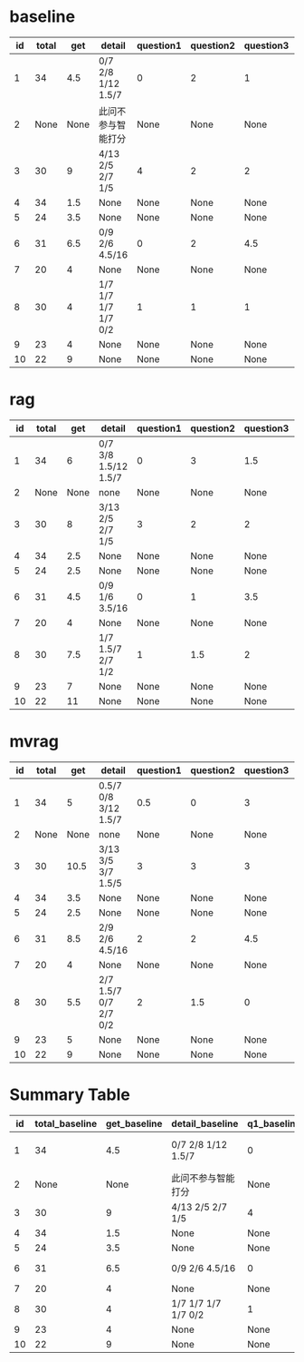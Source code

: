# baseline
| id | total | get | detail | question1 | question2 | question3 | question4 | question5 |
|----|----|----|----|----|----|----|----|----|
| 1 | 34 | 4.5 | 0/7 2/8 1/12 1.5/7 | 0 | 2 | 1 | 1.5 | None |
| 2 | None | None | 此问不参与智能打分 | None | None | None | None | None |
| 3 | 30 | 9 | 4/13 2/5 2/7 1/5 | 4 | 2 | 2 | 1 | None |
| 4 | 34 | 1.5 | None | None | None | None | None | None |
| 5 | 24 | 3.5 | None | None | None | None | None | None |
| 6 | 31 | 6.5 | 0/9 2/6 4.5/16 | 0 | 2 | 4.5 | None | None |
| 7 | 20 | 4 | None | None | None | None | None | None |
| 8 | 30 | 4 | 1/7 1/7 1/7 1/7 0/2 | 1 | 1 | 1 | 1 | 0 |
| 9 | 23 | 4 | None | None | None | None | None | None |
| 10 | 22 | 9 | None | None | None | None | None | None |

# rag
| id | total | get | detail | question1 | question2 | question3 | question4 | question5 |
|----|----|----|----|----|----|----|----|----|
| 1 | 34 | 6 | 0/7 3/8 1.5/12 1.5/7 | 0 | 3 | 1.5 | 1.5 | None |
| 2 | None | None | none | None | None | None | None | None |
| 3 | 30 | 8 | 3/13 2/5 2/7 1/5 | 3 | 2 | 2 | 1 | None |
| 4 | 34 | 2.5 | None | None | None | None | None | None |
| 5 | 24 | 2.5 | None | None | None | None | None | None |
| 6 | 31 | 4.5 | 0/9 1/6 3.5/16 | 0 | 1 | 3.5 | None | None |
| 7 | 20 | 4 | None | None | None | None | None | None |
| 8 | 30 | 7.5 | 1/7 1.5/7 2/7 1/2 | 1 | 1.5 | 2 | 1 | None |
| 9 | 23 | 7 | None | None | None | None | None | None |
| 10 | 22 | 11 | None | None | None | None | None | None |

# mvrag
| id | total | get | detail | question1 | question2 | question3 | question4 | question5 |
|----|----|----|----|----|----|----|----|----|
| 1 | 34 | 5 | 0.5/7 0/8 3/12 1.5/7 | 0.5 | 0 | 3 | 1.5 | None |
| 2 | None | None | none | None | None | None | None | None |
| 3 | 30 | 10.5 | 3/13 3/5 3/7 1.5/5 | 3 | 3 | 3 | 1.5 | None |
| 4 | 34 | 3.5 | None | None | None | None | None | None |
| 5 | 24 | 2.5 | None | None | None | None | None | None |
| 6 | 31 | 8.5 | 2/9 2/6 4.5/16 | 2 | 2 | 4.5 | None | None |
| 7 | 20 | 4 | None | None | None | None | None | None |
| 8 | 30 | 5.5 | 2/7 1.5/7 0/7 2/7 0/2 | 2 | 1.5 | 0 | 2 | 0 |
| 9 | 23 | 5 | None | None | None | None | None | None |
| 10 | 22 | 9 | None | None | None | None | None | None |

# Summary Table

| id  | total_baseline | get_baseline | detail_baseline                | q1_baseline | q2_baseline | q3_baseline | q4_baseline | q5_baseline | total_rag | get_rag | detail_rag                     | q1_rag | q2_rag | q3_rag | q4_rag | q5_rag | total_mvrag | get_mvrag | detail_mvrag                  | q1_mvrag | q2_mvrag | q3_mvrag | q4_mvrag | q5_mvrag |
|-----|----------------|--------------|--------------------------------|-------------|-------------|-------------|-------------|-------------|-----------|---------|--------------------------------|--------|--------|--------|--------|--------|-------------|-----------|--------------------------------|----------|----------|----------|----------|----------|
| 1   | 34             | 4.5          | 0/7 2/8 1/12 1.5/7             | 0           | 2           | 1           | 1.5         | None        | 34        | 6       | 0/7 3/8 1.5/12 1.5/7           | 0      | 3      | 1.5    | 1.5    | None   | 34          | 5         | 0.5/7 0/8 3/12 1.5/7           | 0.5      | 0        | 3        | 1.5      | None     |
| 2   | None           | None         | 此问不参与智能打分             | None        | None        | None        | None        | None        | None      | None    | none                           | None   | None   | None   | None   | None   | None        | None      | none                           | None     | None     | None     | None     | None     |
| 3   | 30             | 9            | 4/13 2/5 2/7 1/5               | 4           | 2           | 2           | 1           | None        | 30        | 8       | 3/13 2/5 2/7 1/5               | 3      | 2      | 2      | 1      | None   | 30          | 10.5      | 3/13 3/5 3/7 1.5/5             | 3        | 3        | 3        | 1.5      | None     |
| 4   | 34             | 1.5          | None                           | None        | None        | None        | None        | None        | 34        | 2.5     | None                           | None   | None   | None   | None   | None   | 34          | 3.5       | None                           | None     | None     | None     | None     | None     |
| 5   | 24             | 3.5          | None                           | None        | None        | None        | None        | None        | 24        | 2.5     | None                           | None   | None   | None   | None   | None   | 24          | 2.5       | None                           | None     | None     | None     | None     | None     |
| 6   | 31             | 6.5          | 0/9 2/6 4.5/16                 | 0           | 2           | 4.5         | None        | None        | 31        | 4.5     | 0/9 1/6 3.5/16                 | 0      | 1      | 3.5    | None   | None   | 31          | 8.5       | 2/9 2/6 4.5/16                 | 2        | 2        | 4.5      | None     | None     |
| 7   | 20             | 4            | None                           | None        | None        | None        | None        | None        | 20        | 4       | None                           | None   | None   | None   | None   | None   | 20          | 4         | None                           | None     | None     | None     | None     | None     |
| 8   | 30             | 4            | 1/7 1/7 1/7 1/7 0/2            | 1           | 1           | 1           | 1           | 0           | 30        | 7.5     | 1/7 1.5/7 2/7 1/2              | 1      | 1.5    | 2      | 1      | None   | 30          | 5.5       | 2/7 1.5/7 0/7 2/7 0/2          | 2        | 1.5      | 0        | 2        | 0        |
| 9   | 23             | 4            | None                           | None        | None        | None        | None        | None        | 23        | 7       | None                           | None   | None   | None   | None   | None   | 23          | 5         | None                           | None     | None     | None     | None     | None     |
| 10  | 22             | 9            | None                           | None        | None        | None        | None        | None        | 22        | 11      | None                           | None   | None   | None   | None   | None   | 22          | 9         | None                           | None     | None     | None     | None     | None     |